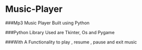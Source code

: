 # Music-Player

###Mp3 Music Player Built using Python 

###Python Library Used are Tkinter, Os and Pygame

###With A Functionality to play , resume , pause and exit music
